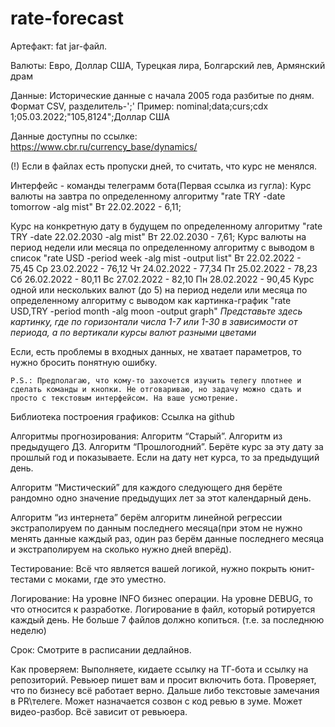 # rate-forecast
Артефакт: fat jar-файл.

Валюты: Евро, Доллар США, Турецкая лира, Болгарский лев, Армянский драм

Данные: Исторические данные с начала 2005 года разбитые по дням. Формат CSV, разделитель-';'
Пример:
nominal;data;curs;cdx
1;05.03.2022;"105,8124";Доллар США

Данные доступны по ссылке:
https://www.cbr.ru/currency_base/dynamics/

(!) Если в файлах есть пропуски дней, то считать, что курс не менялся.

Интерфейс - команды телеграмм бота(Первая ссылка из гугла):
Курс валюты на завтра по определенному алгоритму
"rate TRY -date tomorrow -alg mist" Вт 22.02.2022 - 6,11;

Курс на конкретную дату в будущем по определенному алгоритму
"rate TRY -date 22.02.2030 -alg mist" Вт 22.02.2030 - 7,61;
Курс валюты на период недели или месяца по определенному алгоритму с выводом в список
"rate USD -period week -alg mist -output list"
Вт 22.02.2022 - 75,45
Ср 23.02.2022 - 76,12
Чт 24.02.2022 - 77,34
Пт 25.02.2022 - 78,23
Сб 26.02.2022 - 80,11
Вс 27.02.2022 - 82,10
Пн 28.02.2022 - 90,45
Курс одной или нескольких валют (до 5) на период недели или месяца по определенному алгоритму с выводом как картинка-график
"rate USD,TRY -period month -alg moon -output graph"
*Представьте здесь картинку, где по горизонтали числа 1-7 или 1-30 в зависимости от периода, а по вертикали курсы валют разными цветами*

Если, есть проблемы в входных данных, не хватает параметров, то нужно бросить понятную ошибку.

	P.S.: Предполагаю, что кому-то захочется изучить телегу плотнее и сделать команды и кнопки. Не отговариваю, но задачу можно сдать и просто с текстовым интерфейсом. На ваше усмотрение. 

Библиотека построения графиков:
Ссылка на github



Алгоритмы прогнозирования:
Алгоритм “Старый”.
Алгоритм из предыдущего ДЗ.
Алгоритм “Прошлогодний”.
Берёте курс за эту дату за прошлый год и показываете. Если на дату нет курса, то за предыдущий день.

Алгоритм “Мистический”
для каждого следующего дня берёте рандомно одно значение предыдущих лет за этот календарный день.


Алгоритм “из интернета” берём алгоритм линейной регрессии экстраполируем по данным последнего месяца(при этом не нужно менять данные каждый раз, один раз берём данные последнего месяца и экстраполируем на сколько нужно дней вперёд).




Тестирование: Всё что является вашей логикой, нужно покрыть юнит-тестами с моками, где это уместно.

Логирование: На уровне INFO бизнес операции. На уровне DEBUG, то что относится к разработке. Логирование в файл, который ротируется каждый день. Не больше 7 файлов должно копиться. (т.е. за последнюю неделю)

Срок: Смотрите в расписании дедлайнов.

Как проверяем: Выполняете, кидаете ссылку на ТГ-бота и ссылку на репозиторий. Ревьюер пишет вам и просит включить бота. Проверяет, что по бизнесу всё работает верно.
Дальше либо текстовые замечания в PR\телеге. Может назначается созвон с код ревью в зуме. Может видео-разбор. Всё зависит от ревьюера.
